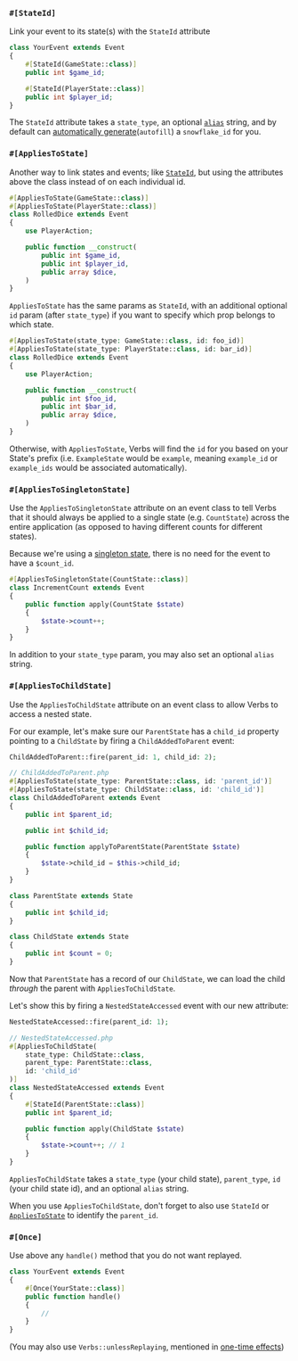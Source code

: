 ### `#[StateId]`

Link your event to its state(s) with the `StateId` attribute

```php
class YourEvent extends Event
{
    #[StateId(GameState::class)]
    public int $game_id;

    #[StateId(PlayerState::class)]
    public int $player_id;
}
```

The `StateId` attribute takes a `state_type`, an optional [`alias`](https://verbs.thunk.dev/docs/reference/states#content-aliasstring-alias-state-state) string, and by default can [automatically generate](/docs/technical/ids#content-automatically-generating-ids)(`autofill`) a `snowflake_id` for you.

### `#[AppliesToState]`

Another way to link states and events; like [`StateId`](#content-stateid), but using the attributes above the class instead of on each individual id.

```php
#[AppliesToState(GameState::class)]
#[AppliesToState(PlayerState::class)]
class RolledDice extends Event
{
    use PlayerAction;

    public function __construct(
        public int $game_id,
        public int $player_id,
        public array $dice,
    )
}
```

`AppliesToState` has the same params as `StateId`, with an additional optional `id` param (after `state_type`) if you want to specify which prop belongs to which state.

```php
#[AppliesToState(state_type: GameState::class, id: foo_id)]
#[AppliesToState(state_type: PlayerState::class, id: bar_id)]
class RolledDice extends Event
{
    use PlayerAction;

    public function __construct(
        public int $foo_id,
        public int $bar_id,
        public array $dice,
    )
}
```

Otherwise, with `AppliesToState`, Verbs will find the `id` for you based on your State's prefix (i.e. `ExampleState` would be `example`, meaning `example_id` or `example_ids` would be associated automatically).

### `#[AppliesToSingletonState]`

Use the `AppliesToSingletonState` attribute on an event class to tell Verbs that it should always be applied to a single state (e.g. `CountState`) across the entire application (as opposed to having different counts for different states).

Because we're using a [singleton state](/docs/reference/states#content-singleton-states), there is no need for the event to have a `$count_id`.

```php
#[AppliesToSingletonState(CountState::class)]
class IncrementCount extends Event
{
    public function apply(CountState $state)
    {
        $state->count++;
    }
}
```

In addition to your `state_type` param, you may also set an optional `alias` string.

### `#[AppliesToChildState]`

Use the `AppliesToChildState` attribute on an event class to allow Verbs to access a nested state.

For our example, let's make sure our `ParentState` has a `child_id` property pointing to a `ChildState` by firing a `ChildAddedToParent` event:

```php
ChildAddedToParent::fire(parent_id: 1, child_id: 2);

// ChildAddedToParent.php
#[AppliesToState(state_type: ParentState::class, id: 'parent_id')]
#[AppliesToState(state_type: ChildState::class, id: 'child_id')]
class ChildAddedToParent extends Event
{
    public int $parent_id;

    public int $child_id;

    public function applyToParentState(ParentState $state)
    {
        $state->child_id = $this->child_id;
    }
}
```

```php
class ParentState extends State
{
    public int $child_id;
}
```
```php
class ChildState extends State
{
    public int $count = 0;
}
```

Now that `ParentState` has a record of our `ChildState`, we can load the child *through* the parent with `AppliesToChildState`.

Let's show this by firing a `NestedStateAccessed` event with our new attribute:

```php
NestedStateAccessed::fire(parent_id: 1);

// NestedStateAccessed.php
#[AppliesToChildState(
    state_type: ChildState::class,
    parent_type: ParentState::class,
    id: 'child_id'
)]
class NestedStateAccessed extends Event
{
    #[StateId(ParentState::class)]
    public int $parent_id;

    public function apply(ChildState $state)
    {
        $state->count++; // 1
    }
}
```
`AppliesToChildState` takes a `state_type` (your child state), `parent_type`, `id` (your child state id), and an optional `alias` string.

When you use `AppliesToChildState`, don't forget to also use `StateId` or [`AppliesToState`](/docs/technical/attributes#content-appliestostate) to identify the `parent_id`.

<!-- @!todo we can maybe not feature this one? Need to remember what it does -->
<!-- ### `#[Listen]`

Place the `Listen` attribute above any function you want to execute whenever the specified event class fires.

```php
#[Listen(OrderOutdated::class)]
public function cancel()
{
    OrderCancelled::fire(
        order_id: $this->id,
    )
}
``` -->

### `#[Once]`

Use above any `handle()` method that you do not want replayed.

```php
class YourEvent extends Event
{
    #[Once(YourState::class)]
    public function handle()
    {
        //
    }
}
```
(You may also use `Verbs::unlessReplaying`, mentioned in [one-time effects](/docs/reference/events/#content-one-time-effects))
